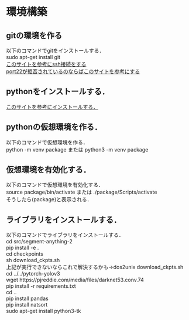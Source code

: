 <h1>環境構築</h1>

<h2>gitの環境を作る</h2>
<p>
  以下のコマンドでgitをインストールする．</br>
  sudo apt-get install git</br>
  <a href="https://www.kagoya.jp/howto/it-glossary/develop/github_ssh/">
    このサイトを参考にssh接続をする
  </a></br>
  <a href="https://qiita.com/toffy/items/672cd9e2c62a5d897b72">
    port22が拒否されているのならばこのサイトを参考にする
  </a>
</p>

<h2>pythonをインストールする．</h2>
<a href="https://www.python.org/downloads/">
  このサイトを参考にインストールする．
</a>

<h2>pythonの仮想環境を作る．</h2>
<p>
  以下のコマンドで仮想環境を作る．</br>
  python -m venv package または python3 -m venv package
</p>

<h2>仮想環境を有効化する．</h2>
<p>
  以下のコマンドで仮想環境を有効化する．</br>
  source package/bin/activate または ./package/Scripts/activate</br>
  そうしたら(package)と表示される．
</p>

<h2>ライブラリをインストールする．</h2>
<p>
  以下のコマンドでライブラリをインストールする．</br>
  cd src/segment-anything-2</br>
  pip install -e .</br>
  cd checkpoints</br>
  sh download_ckpts.sh</br>
  上記が実行できないならこれで解決するかも→dos2unix download_ckpts.sh</br>
  cd ../../pytorch-yolov3</br>
  wget https://pjreddie.com/media/files/darknet53.conv.74</br>
  pip install -r requirements.txt</br>
  cd ..</br>
  pip install pandas</br>
  pip install natsort</br>
  sudo apt-get install python3-tk</br>
</p>

